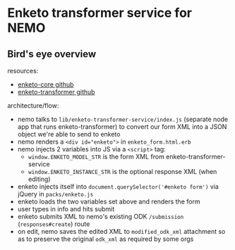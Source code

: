 # Enketo transformer service for NEMO

## Bird's eye overview

resources:
- [enketo-core github](https://github.com/enketo/enketo/tree/main/packages/enketo-core)
- [enketo-transformer github](https://github.com/enketo/enketo/blob/main/packages/enketo-transformer)

architecture/flow:
- nemo talks to `lib/enketo-transformer-service/index.js` (separate node app that runs enketo-transformer) to convert our form XML into a JSON object we're able to send to enketo
- nemo renders a `<div id="enketo">` in `enketo_form.html.erb`
- nemo injects 2 variables into JS via a `<script>` tag:
  - `window.ENKETO_MODEL_STR` is the form XML from enketo-transformer-service
  - `window.ENKETO_INSTANCE_STR` is the optional response XML (when editing)
- enketo injects itself into `document.querySelector('#enketo form')` via jQuery in `packs/enketo.js`
- enketo loads the two variables set above and renders the form
- user types in info and hits submit
- enketo submits XML to nemo's existing ODK `/submission` (`responses#create`) route
- on edit, nemo saves the edited XML to `modified_odk_xml` attachment so as to preserve the original `odk_xml` as required by some orgs
